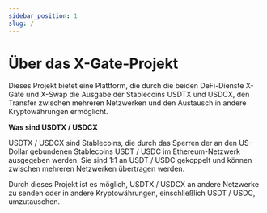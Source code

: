 ```yaml
---
sidebar_position: 1
slug: /
---
```


# Über das X-Gate-Projekt

Dieses Projekt bietet eine Plattform, die durch die beiden DeFi-Dienste X-Gate und X-Swap die Ausgabe der Stablecoins USDTX und USDCX, den Transfer zwischen mehreren Netzwerken und den Austausch in andere Kryptowährungen ermöglicht.

**Was sind USDTX / USDCX**

USDTX / USDCX sind Stablecoins, die durch das Sperren der an den US-Dollar gebundenen Stablecoins USDT / USDC im Ethereum-Netzwerk ausgegeben werden. Sie sind 1:1 an USDT / USDC gekoppelt und können zwischen mehreren Netzwerken übertragen werden.

Durch dieses Projekt ist es möglich, USDTX / USDCX an andere Netzwerke zu senden oder in andere Kryptowährungen, einschließlich USDT / USDC, umzutauschen.